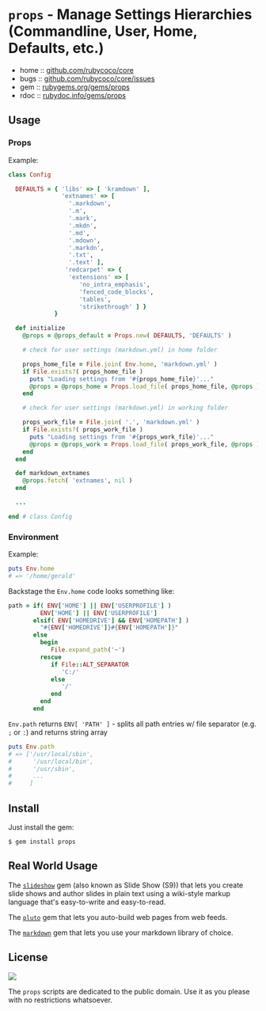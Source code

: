 # `props` -  Manage Settings Hierarchies (Commandline, User, Home, Defaults, etc.)

* home  :: [github.com/rubycoco/core](https://github.com/rubycoco/core)
* bugs  :: [github.com/rubycoco/core/issues](https://github.com/rubycoco/core/issues)
* gem   :: [rubygems.org/gems/props](https://rubygems.org/gems/props)
* rdoc  :: [rubydoc.info/gems/props](http://rubydoc.info/gems/props)


## Usage

### Props

Example:

``` ruby
class Config

  DEFAULTS = { 'libs' => [ 'kramdown' ],
               'extnames' => [
                 '.markdown',
                 '.m',
                 '.mark',
                 '.mkdn',
                 '.md',
                 '.mdown',
                 '.markdn',
                 '.txt',
                 '.text' ],
                'redcarpet' => {
                 'extensions' => [
                    'no_intra_emphasis',
                    'fenced_code_blocks',
                    'tables',
                    'strikethrough' ] }
             }

  def initialize
    @props = @props_default = Props.new( DEFAULTS, 'DEFAULTS' )

    # check for user settings (markdown.yml) in home folder

    props_home_file = File.join( Env.home, 'markdown.yml' )
    if File.exists?( props_home_file )
      puts "Loading settings from '#{props_home_file}'..."
      @props = @props_home = Props.load_file( props_home_file, @props )
    end

    # check for user settings (markdown.yml) in working folder

    props_work_file = File.join( '.', 'markdown.yml' )
    if File.exists?( props_work_file )
      puts "Loading settings from '#{props_work_file}'..."
      @props = @props_work = Props.load_file( props_work_file, @props )
    end
  end

  def markdown_extnames
    @props.fetch( 'extnames', nil )
  end

  ...

end # class Config
```


### Environment

Example:

``` ruby
puts Env.home
# => '/home/gerald'
```

Backstage the `Env.home` code looks something like:

``` ruby
path = if( ENV['HOME'] || ENV['USERPROFILE'] )
         ENV['HOME'] || ENV['USERPROFILE']
       elsif( ENV['HOMEDRIVE'] && ENV['HOMEPATH'] )
         "#{ENV['HOMEDRIVE']}#{ENV['HOMEPATH']}"
       else
         begin
            File.expand_path('~')
         rescue
            if File::ALT_SEPARATOR
               'C:/'
            else
               '/'
            end
         end
       end
```


`Env.path` returns `ENV[ 'PATH' ]` - splits all path entries
 w/ file separator (e.g. `;` or `:`) and returns string array

``` ruby
puts Env.path
# => ['/usr/local/sbin',
#      '/usr/local/bin',
#      '/usr/sbin',
#      ...
#     ]
```



## Install

Just install the gem:

    $ gem install props



## Real World Usage

The [`slideshow`](http://slideshow-s9.github.io) gem (also known as Slide Show (S9))
that lets you create slide shows
and author slides in plain text using a wiki-style markup language that's easy-to-write and easy-to-read.

The [`pluto`](http://feedreader.github.io) gem
that lets you auto-build web pages from web feeds.

The [`markdown`](https://github.com/rubylibs/markdown) gem that lets you use your markdown library
of choice.



## License

![](https://publicdomainworks.github.io/buttons/zero88x31.png)

The `props` scripts are dedicated to the public domain.
Use it as you please with no restrictions whatsoever.

